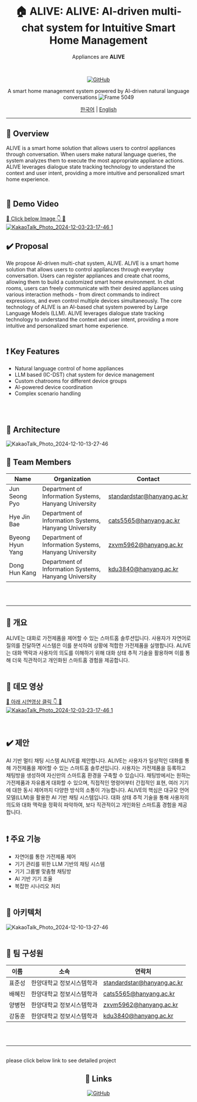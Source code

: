
<div align="center">

# 🏠 ALIVE: ALIVE: AI-driven multi-chat system for Intuitive Smart Home Management
Appliances are **ALIVE**

<br/>

[![GitHub](https://img.shields.io/badge/GitHub-SWE--ALIVE-blue?style=flat-square&logo=github)](https://github.com/SWE-ALIVE)

A smart home management system powered by AI-driven natural language conversations
![Frame 5049](https://github.com/user-attachments/assets/397ce825-0f39-495e-ba03-d05dd81cdd6d)
<br/>

[한국어](#korean) | [English](#english)

</div>

---

<div id="english">

## 🌟 Overview

ALIVE is a smart home solution that allows users to control appliances through conversation. When users make natural language queries, the system analyzes them to execute the most appropriate appliance actions. ALIVE leverages dialogue state tracking technology to understand the context and user intent, providing a more intuitive and personalized smart home experience.<br/>
<br/>
## 🎥 Demo Video

[🔗 Click below Image 👇 🔗](https://www.youtube.com/watch?v=ayG-c1g9_0M)
<br/>
<a href="https://www.youtube.com/watch?v=ayG-c1g9_0M">
![KakaoTalk_Photo_2024-12-03-23-17-46 1](https://github.com/user-attachments/assets/29976e9a-efa9-468c-a588-56b2a9670923)
</a>
<br/>

## ✔️ Proposal
We propose AI-driven multi-chat system, ALIVE. ALIVE is a smart home solution that allows users to control appliances through everyday conversation. Users can register appliances and create chat rooms, allowing them to build a customized smart home environment. In chat rooms, users can freely communicate with their desired appliances using various interaction methods - from direct commands to indirect expressions, and even control multiple devices simultaneously.
The core technology of ALIVE is an AI-based chat system powered by Large Language Models (LLM). ALIVE leverages dialogue state tracking technology to understand the context and user intent, providing a more intuitive and personalized smart home experience.
<br/>
<br/>

## ❗️ Key Features

- Natural language control of home appliances
- LLM based (IC-DST) chat system for device management
- Custom chatrooms for different device groups
- AI-powered device coordination
- Complex scenario handling
<br/>
<br/>

##  🔧 Architecture

![KakaoTalk_Photo_2024-12-10-13-27-46](https://github.com/user-attachments/assets/96b75dcd-901c-46ea-8ad1-3df7e806078a)

## 👥 Team Members

| Name | Organization | Contact |
|------|-------------|---------|
| Jun Seong Pyo | Department of Information Systems, Hanyang University | standardstar@hanyang.ac.kr |
| Hye Jin Bae | Department of Information Systems, Hanyang University | cats5565@hanyang.ac.kr |
| Byeong Hyun Yang | Department of Information Systems, Hanyang University | zxvm5962@hanyang.ac.kr |
| Dong Hun Kang | Department of Information Systems, Hanyang University | kdu3840@hanyang.ac.kr |

</div>


<br/>
<br/>




---








<div id="korean">

## 🌟 개요

ALIVE는 대화로 가전제품을 제어할 수 있는 스마트홈 솔루션입니다. 사용자가 자연어로 질의를 전달하면 시스템은 이를 분석하여 상황에 적합한 가전제품을 실행합니다. ALIVE는 대화 맥락과 사용자의 의도를 이해하기 위해 대화 상태 추적 기술을 활용하며 이를 통해 더욱 직관적이고 개인화된 스마트홈 경험을 제공합니다.
  <br/><br/>
## 🎥 데모 영상

[🔗 아래 시연영상 클릭 👇 🔗](https://www.youtube.com/watch?v=ayG-c1g9_0M)
<br/>
<a href="https://www.youtube.com/watch?v=ayG-c1g9_0M">
![KakaoTalk_Photo_2024-12-03-23-17-46 1](https://github.com/user-attachments/assets/29976e9a-efa9-468c-a588-56b2a9670923)
</a>
<br/>
<br/><br/>
## ✔️ 제안
AI 기반 멀티 채팅 시스템 ALIVE를 제안합니다. ALIVE는 사용자가 일상적인 대화를 통해 가전제품을 제어할 수 있는 스마트홈 솔루션입니다. 사용자는 가전제품을 등록하고 채팅방을 생성하여 자신만의 스마트홈 환경을 구축할 수 있습니다. 채팅방에서는 원하는 가전제품과 자유롭게 대화할 수 있으며, 직접적인 명령어부터 간접적인 표현, 여러 기기에 대한 동시 제어까지 다양한 방식의 소통이 가능합니다.
ALIVE의 핵심은 대규모 언어 모델(LLM)을 활용한 AI 기반 채팅 시스템입니다. 대화 상태 추적 기술을 통해 사용자의 의도와 대화 맥락을 정확히 파악하여, 보다 직관적이고 개인화된 스마트홈 경험을 제공합니다. <br/><br/>
## ❗️ 주요 기능

- 자연어를 통한 가전제품 제어
- 기기 관리를 위한 LLM 기반의 채팅 시스템
- 기기 그룹별 맞춤형 채팅방
- AI 기반 기기 조율
- 복잡한 시나리오 처리
<br/><br/>
## 🔧 아키텍처

![KakaoTalk_Photo_2024-12-10-13-27-46](https://github.com/user-attachments/assets/96b75dcd-901c-46ea-8ad1-3df7e806078a)
<br/><br/>

## 👥 팀 구성원

| 이름 | 소속 | 연락처 |
|------|------|--------|
| 표준성 | 한양대학교 정보시스템학과 | standardstar@hanyang.ac.kr |
| 배혜진 | 한양대학교 정보시스템학과 | cats5565@hanyang.ac.kr |
| 양병현 | 한양대학교 정보시스템학과 | zxvm5962@hanyang.ac.kr |
| 강동훈 | 한양대학교 정보시스템학과 | kdu3840@hanyang.ac.kr |

</div> <br/><br/>

---
<br/>
please click below link to see detailed project
<br/>
<div align="center">

## 🔗 Links

[![GitHub](https://img.shields.io/badge/GitHub-Repository-black?style=for-the-badge&logo=github)](https://github.com/SWE-ALIVE)

</div>

